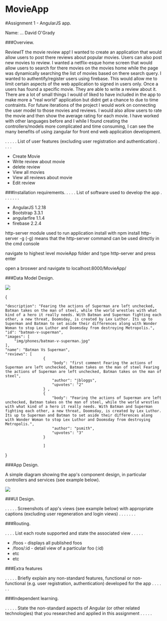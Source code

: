 # MovieApp
#Assignment 1 - AngularJS app.

Name: ... David O'Grady

###Overview.

ReviewIT the movie review app!
I wanted to create an application that would allow users to post there reviews about popular movies. Users can also post new movies to review. I wanted a netflix-esque home screen that would allow users to search for there movies on the movies home while the page was dynamically searching the list of movies based on there search query. I wanted to authentify/register users using firebase. This would allow me to limit certain aspects of the web application to signed in users only. Once a users has found a specific movie. They are able to write a review about it. There are a lot of small things I would of liked to have included in the app to make more a "real world" application but didnt get a chance to due to time contraints. For future iterations of the project I would work on connecting the user model to those movies and reviews. I would also allow users to rate the movie and then show the average rating for each movie. I have worked with other languages before and I while I found creating the controllers/models more complicated and time consuming, I can see the many benefits of using zangular for front end web application development.

 . . . . . List of user features (excluding user registration and authentication) . . . . 
 + Create Movie
 + Write review about movie
 + delete review
 + View all movies
 + View all reviews about movie
 + Edit review



###Installation requirements.
. . . .  List of software used to develop the app . . . . . . . 
+ AngularJS 1.2.18
+ Bootstrap 3.3.1
+ angularfire 1.1.4
+ firebase 2.2.4

http-server module used to run application
install with npm install http-server -g
(-g) means that the http-server command can be used directly in the cmd console

navigate to highest level movieApp folder and type http-server and press enter

open a broswer and navigate to
localhost:8000/MovieApp/ 

###Data Model Design.


![][image1]

{
    
    "description": "Fearing the actions of Superman are left unchecked, Batman takes on the man of steel, while the world wrestles with what kind of a hero it really needs. With Batman and Superman fighting each other, a new threat, Doomsday, is created by Lex Luthor. Its up to Superman and Batman to set aside their differences along with Wonder Woman to stop Lex Luthor and Doomsday from destroying Metropolis.",
    "id": "batman-v-superman", 
    "images": [
        "img/phones/batman-v-superman.jpg"
    ], 
    "name": "Batman Vs Superman",
    "reviews": [ 
                     {
                         "body": "first comment Fearing the actions of Superman are left unchecked, Batman takes on the man of steel Fearing the actions of Superman are left unchecked, Batman takes on the man of steel",
                         "author": "jbloggs", 
                         "upvotes": "2" 
                     } ,
                     {
                         "body": "Fearing the actions of Superman are left unchecked, Batman takes on the man of steel, while the world wrestles with what kind of a hero it really needs. With Batman and Superman fighting each other, a new threat, Doomsday, is created by Lex Luthor. Its up to Superman and Batman to set aside their differences along with Wonder Woman to stop Lex Luthor and Doomsday from destroying Metropolis.",
                         "author": "psmith", 
                         "upvotes": "3"
                     } 
                     
                     ]
}

###App Design.

A simple diagram showing the app's component design, in particular controllers and services (see example below).

![][image2]

###UI Design.

. . . . . Screenshots of app's views (see example below) with appropriate captions (excluding user regeneration and login views) . . . . . . . 



###Routing.

. . . . List each route supported and state the associated view . . . . . 
+ /foos - displays all published foos
+ /foos/:id - detail view of a particular foo (:id)
+ etc
+ etc

###Extra features

. . . . . Briefly explain any non-standard features, functional or non-functional (e.g. user registration, authentication) developed for the app . . . . . .  

###Independent learning.

. . . . . State the non-standard aspects of Angular (or other related technologies) that you researched and applied in this assignment . . . . .  

[image1]: ./model.png
[image2]: ./design.png

